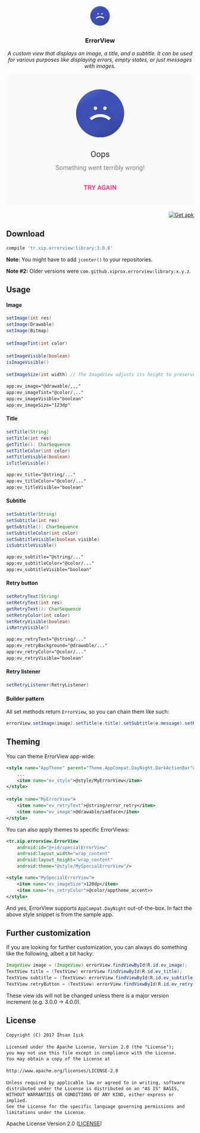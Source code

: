 <p align="center">
<img src="/graphics/icon/sadface.png" height="60px" width="60px"/>
</p>
<h3><p align="center">ErrorView</p></h3>

<p align="center"><i>A custom view that displays an image, a title, and a subtitle. It can be used for various purposes like displaying errors, empty states, or just messages with images.</i></p>

![](/graphics/screenshots/ss_01.png)

<p align="right">
<a href='https://github.com/xiprox/ErrorView/releases/latest'><img height="48" alt='Get apk' src='https://cloud.githubusercontent.com/assets/2550945/21590907/dd74e0f0-d0ff-11e6-971f-d429148fd03d.png'/></a>
</p>

## Download
```gradle
compile 'tr.xip.errorview:library:3.0.0'
```
**Note:** You might have to add `jcenter()` to your repositories.

**Note #2:** Older versions were `com.github.xiprox.errorview:library:x.y.z`.

## Usage

#### Image
```java
setImage(int res)
setImage(Drawable)
setImage(Bitmap)

setImageTint(int color)

setImageVisible(boolean)
isImageVisible()

setImageSize(int width) // The ImageView adjusts its height to preserve aspect ratio.
```
```xml
app:ev_image="@drawable/,,,"
app:ev_imageTint="@color/..."
app:ev_imageVisible="boolean"
app:ev_imageSize="123dp"
```

#### Title
```java
setTitle(String)
setTitle(int res)
getTitle(): CharSequence
setTitleColor(int color)
setTitleVisible(boolean)
isTitleVisible()
```
```xml
app:ev_title="@string/..."
app:ev_titleColor="@color/..."
app:ev_titleVisible="boolean"
```

#### Subtitle
```java
setSubtitle(String)
setSubtitle(int res)
getSubtitle(): CharSequence
setSubtitleColor(int color)
setSubtitleVisible(boolean visible)
isSubtitleVisible()
```
```xml
app:ev_subtitle="@string/..."
app:ev_subtitleColor="@color/..."
app:ev_subtitleVisible="boolean"
```

#### Retry button
```java
setRetryText(String)
setRetryText(int res)
getRetryText(): CharSequence
setRetryColor(int color)
setRetryVisible(boolean)
isRetryVisible()
```
```xml
app:ev_retryText="@string/..."
app:ev_retryBackground="@drawable/..."
app:ev_retryColor="@color/..."
app:ev_retryVisible="boolean"
```
#### Retry listener
```java
setRetryListener(RetryListener)
```

#### Builder pattern
All set methods return `ErrorView`, so you can chain them like such:
```java
errorView.setImage(image).setTitle(e.title).setSubtitle(e.message).setRetryVisible(false);
```

## Theming
You can theme ErrorView app-wide:
```xml
<style name="AppTheme" parent="Theme.AppCompat.DayNight.DarkActionBar">
    ...
    <item name="ev_style">@style/MyErrorView</item>
</style>
 
<style name="MyErrorView">
    <item name="ev_retryText">@string/error_retry</item>
    <item name="ev_image">@drawable/sadface</item>
</style>
```

You can also apply themes to specific ErrorViews:
```xml
<tr.xip.errorview.ErrorView
    android:id="@+id/specialErrorView"
    android:layout_width="wrap_content"
    android:layout_height="wrap_content"
    android:theme="@style/MySpecialErrorView"/>
```
```xml
<style name="MySpecialErrorView">
    <item name="ev_imageSize">120dp</item>
    <item name="ev_retryColor">@color/apptheme_accent>>
</style>
```

And yes, ErrorView supports `AppCompat.DayNight` out-of-the-box. In fact the above style snippet is from the sample app. 

## Further customization
If you are looking for further customization, you can always do something like the following, albeit a bit hacky:
```java
ImageView image = (ImageView) errorView.findViewById(R.id.ev_image);
TextView title = (TextView) errorView.findViewById(R.id.ev_title);
TextView subtitle = (TextView) errorView.findViewById(R.id.ev_subtitle);
TextView retryButton = (TextView) errorView.findViewById(R.id.ev_retry);
```
These view ids will not be changed unless there is a major version increment (e.g. 3.0.0 -> 4.0.0).

## License
```
Copyright (C) 2017 İhsan Işık

Licensed under the Apache License, Version 2.0 (the "License");
you may not use this file except in compliance with the License.
You may obtain a copy of the License at

http://www.apache.org/licenses/LICENSE-2.0

Unless required by applicable law or agreed to in writing, software
distributed under the License is distributed on an "AS IS" BASIS,
WITHOUT WARRANTIES OR CONDITIONS OF ANY KIND, either express or implied.
See the License for the specific language governing permissions and
limitations under the License.
```
Apache License Version 2.0 ([LICENSE](/LICENSE))
